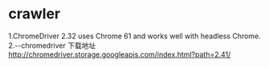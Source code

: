 # crawler
1.ChromeDriver 2.32 uses Chrome 61 and works well with headless Chrome.
2.--chromedriver 下载地址 http://chromedriver.storage.googleapis.com/index.html?path=2.41/
